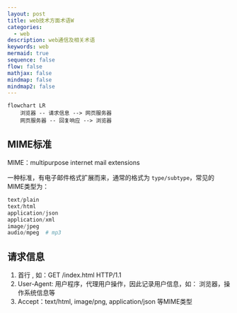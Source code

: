 ```yaml
---
layout: post
title: web技术方面术语W
categories:
  - web
description: web通信及相关术语
keywords: web
mermaid: true
sequence: false
flow: false
mathjax: false
mindmap: false
mindmap2: false
---
```

```mermaid
flowchart LR
	浏览器 -- 请求信息 --> 网页服务器
	网页服务器 -- 回复响应 --> 浏览器 
```
## MIME标准

MIME：multipurpose internet mail extensions

一种标准，有电子邮件格式扩展而来，通常的格式为  `type/subtype`，常见的MIME类型为：
```python
text/plain
text/html
application/json
application/xml
image/jpeg
audio/mpeg  # mp3
```


## 请求信息
1. 首行 , 如：GET  /index.html  HTTP/1.1
2. User-Agent: 用户程序，代理用户操作，因此记录用户信息，如：
   浏览器，操作系统信息等
3. Accept：text/html, image/png, application/json 等MIME类型
   